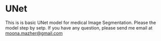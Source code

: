 # UNet
This is is basic UNet model for medical Image Segmentation.
Please the model step by setp.
If you have any question, please send me email at
moona.mazher@gmail.com

